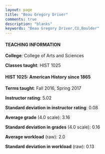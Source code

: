 ```yaml
---
layout: page
title: "Beau Gregory Driver" 
comments: true
description: "blanks"
keywords: "Beau Gregory Driver,CU,Boulder"
---
```

<head>
<script src="https://ajax.googleapis.com/ajax/libs/jquery/2.1.3/jquery.min.js"></script>
<script src="https://dl.dropboxusercontent.com/s/pc42nxpaw1ea4o9/highcharts.js?dl=0"></script>
<!-- <script src="../assets/js/highcharts.js"></script> -->
<style type="text/css">@font-face {
	font-family: "Bebas Neue";
	src: url(https://www.filehosting.org/file/details/544349/BebasNeue Regular.otf) format("opentype");
	}
	h1.Bebas { 
		font-family: "Bebas Neue", Verdana, Tahoma;
	}
</style>
</head>
	   
#### TEACHING INFORMATION

**College**: College of Arts and Sciences

**Classes taught**: HIST 1025

#### HIST 1025: American History since 1865

**Terms taught**: Fall 2016, Spring 2017

**Instructor rating**: 5.02

**Standard deviation in instructor rating**: 0.08

**Average grade** (4.0 scale): 3.16

**Standard deviation in grades** (4.0 scale): 0.16

**Average workload** (raw): 2.0

**Standard deviation in workload** (raw): 0.13

